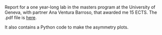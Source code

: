 Report for a one year-long lab in the masters program at the University of Geneva, with partner Ana Ventura Barroso, that awarded me 15 ECTS. The .pdf file is [here](https://gitlab.cern.ch/lciucu/ParityViolation/-/blob/master/Report/Report.pdf).

It also contains a Python code to make the asymmetry plots.
